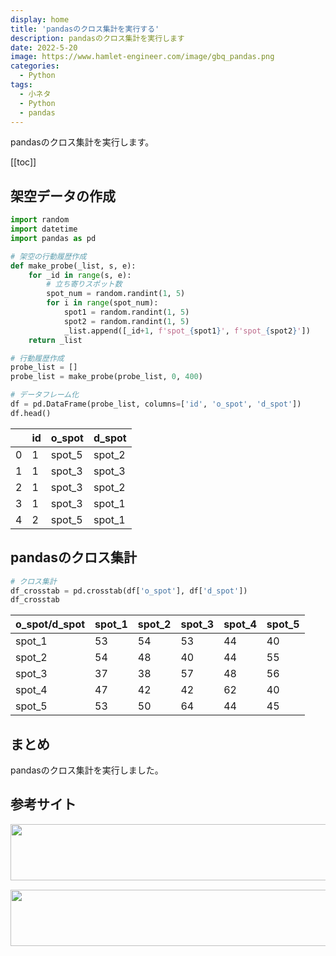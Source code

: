 ```yaml
---
display: home
title: 'pandasのクロス集計を実行する'
description: pandasのクロス集計を実行します
date: 2022-5-20
image: https://www.hamlet-engineer.com/image/gbq_pandas.png
categories: 
  - Python
tags:
  - 小ネタ
  - Python
  - pandas
---
```

pandasのクロス集計を実行します。

<!-- https://www.hamlet-engineer.com -->
<!-- ![](/image/ChordDiagram.png) -->

<!-- more -->

<ClientOnly>
  <CallInArticleAdsense />
</ClientOnly>

[[toc]]

## 架空データの作成
```python
import random
import datetime
import pandas as pd

# 架空の行動履歴作成
def make_probe(_list, s, e):
    for _id in range(s, e):
        # 立ち寄りスポット数
        spot_num = random.randint(1, 5)
        for i in range(spot_num):
            spot1 = random.randint(1, 5)
            spot2 = random.randint(1, 5)
            _list.append([_id+1, f'spot_{spot1}', f'spot_{spot2}'])
    return _list

# 行動履歴作成
probe_list = []
probe_list = make_probe(probe_list, 0, 400)

# データフレーム化
df = pd.DataFrame(probe_list, columns=['id', 'o_spot', 'd_spot'])
df.head()
```

|  | id | o_spot | d_spot |
| ---- | ---- | ---- | ---- |
| 0 | 1 | spot_5 | spot_2 |
| 1 | 1 | spot_3 | spot_3 |
| 2 | 1 | spot_3 | spot_2 |
| 3 | 1 | spot_3 | spot_1 |
| 4 | 2 | spot_5 | spot_1 |


## pandasのクロス集計
```python
# クロス集計
df_crosstab = pd.crosstab(df['o_spot'], df['d_spot'])
df_crosstab
```

| o_spot/d_spot | spot_1 | spot_2 | spot_3 | spot_4 | spot_5 |
| ---- | ---- | ---- | ---- | ---- | ---- |
| spot_1 | 53 | 54 | 53 | 44 | 40
| spot_2 | 54 | 48 | 40 | 44 | 55
| spot_3 | 37 | 38 | 57 | 48 | 56
| spot_4 | 47 | 42 | 42 | 62 | 40
| spot_5 | 53 | 50 | 64 | 44 | 45


## まとめ
pandasのクロス集計を実行しました。

## 参考サイト
<!-- [pandasのdatetimeをdateに変換したい](https://teratail.com/questions/132333) -->


<ClientOnly>
  <CallInArticleAdsense />
</ClientOnly>

<!-- TechAcademy -->
<a href="//af.moshimo.com/af/c/click?a_id=2604050&p_id=1555&pc_id=2816&pl_id=29835&guid=ON" rel="nofollow" referrerpolicy="no-referrer-when-downgrade"><img src="//image.moshimo.com/af-img/0866/000000029835.jpg" width="728" height="90" style="border:none;"></a><img src="//i.moshimo.com/af/i/impression?a_id=2604050&p_id=1555&pc_id=2816&pl_id=29835" width="1" height="1" style="border:none;">

<!-- テックキャンプ -->
<a href="//af.moshimo.com/af/c/click?a_id=2641145&p_id=1770&pc_id=3386&pl_id=25847&guid=ON" rel="nofollow" referrerpolicy="no-referrer-when-downgrade"><img src="//image.moshimo.com/af-img/1115/000000025847.png" width="728" height="90" style="border:none;"></a><img src="//i.moshimo.com/af/i/impression?a_id=2641145&p_id=1770&pc_id=3386&pl_id=25847" width="1" height="1" style="border:none;">


